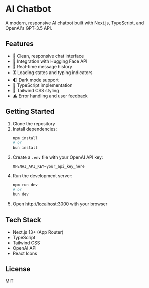 #  AI Chatbot
A modern, responsive AI chatbot built with Next.js, TypeScript, and OpenAI's GPT-3.5 API.

## Features

- 🎨 Clean, responsive chat interface
- 🤖 Integration with Hugging Face API
- 💬 Real-time message history
- ⏳ Loading states and typing indicators
- 🌓 Dark mode support
- 🎯 TypeScript implementation
- 🎨 Tailwind CSS styling
- ⚠️ Error handling and user feedback

## Getting Started

1. Clone the repository
2. Install dependencies:
   ```bash
   npm install
   # or
   bun install
   ```
3. Create a `.env` file with your OpenAI API key:
   ```
   OPENAI_API_KEY=your_api_key_here
   ```
4. Run the development server:
   ```bash
   npm run dev
   # or
   bun dev
   ```
5. Open [http://localhost:3000](http://localhost:3000) with your browser

## Tech Stack

- Next.js 13+ (App Router)
- TypeScript
- Tailwind CSS
- OpenAI API
- React Icons

## License

MIT
